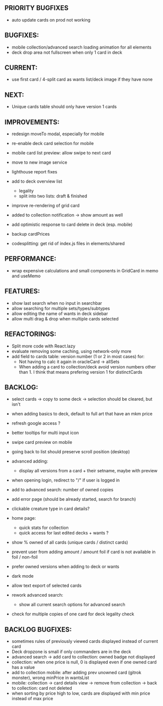 ## PRIORITY BUGFIXES

- auto update cards on prod not working

## BUGFIXES:

- mobile collection/advanced search loading animation for all elements
- deck drop area not fullscreen when only 1 card in deck

## CURRENT:

- use first card / 4-split card as wants list/deck image if they have none

## NEXT:

- Unique cards table should only have version 1 cards

## IMPROVEMENTS:

- redesign moveTo modal, especially for mobile
- re-enable deck card selection for mobile
- mobile card list preview: allow swipe to next card
- move to new image service
- lighthouse report fixes

- add to deck overview list
  - legality
  - split into two lists: draft & finished
- improve re-rendering of grid card
- added to collection notification -> show amount as well
- add optimistic response to card delete in deck (esp. mobile)
- backup cardPrices
- codesplitting: get rid of index.js files in elements/shared

## PERFORMANCE:

- wrap expensive calculations and small components in GridCard in memo and useMemo

## FEATURES:

- show last search when no input in searchbar
- allow searching for multiple sets/types/subtypes
- allow editing the name of wants in deck sidebar
- allow multi drag & drop when multiple cards selected

## REFACTORINGS:

- Split more code with React.lazy
- evaluate removing some caching, using network-only more
- add field to cards table: version number (1 or 2 in most cases) for:
  - Not having to calc it again in oracleCard -> allSets
  - When adding a card to collection/deck avoid version numbers other than 1. I think that means prefering version 1 for distinctCards

## BACKLOG:

- select cards -> copy to some deck -> selection should be cleared, but isn't
- when adding basics to deck, default to full art that have an mkm price

- refresh google access ?
- better tooltips for multi input icon
- swipe card preview on mobile
- going back to list should preserve scroll position (desktop)
- advanced adding:
  - display all versions from a card + their setname, maybe with preview
- when opening login, redirect to "/" if user is logged in
- add to advanced search: number of owned copies
- add error page (should be already started, search for branch)
- clickable creature type in card details?
- home page:
  - quick stats for collection
  - quick access for last edited decks + wants ?
- show % owned of all cards (unique cards / distinct cards)
- prevent user from adding amount / amount foil if card is not available in foil / non-foil
- prefer owned versions when adding to deck or wants
- dark mode
- allow text export of selected cards
- rework advanced search:
  - show all current search options for advanced search
- check for multiple copies of one card for deck legality check

## BACKLOG BUGFIXES:

- sometimes rules of previously viewed cards displayed instead of current card
- Deck dropzone is small if only commanders are in the deck
- advanced search -> add card to collection: owned badge not displayed
- collection: when one price is null, 0 is displayed even if one owned card has a value
- add to collection mobile: after adding prev unowned card (gitrok monster), wrong minPrice in wantsList
- mobile: collection -> card details view -> remove from collection -> back to collection: card not deleted
- when sorting by price high to low, cards are displayed with min price instead of max price
